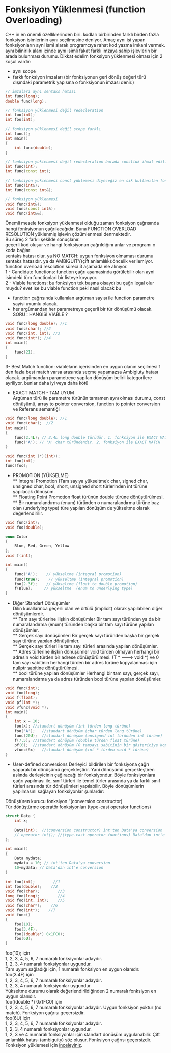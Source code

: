 # Fonksiyon Yüklenmesi (function Overloading)
C++ in en önemli özelli̇klerinden biri. kodları birbirinden farklı birden fazla fonksiyon isimlerinin aynı seçilmesine deniyor. 
Amaç aynı işi yapan fonksi̇yonların ayni ismi alarak programcıya rahat kod yazma imkani vermek. aynı bilinirlik alanı içinde aynı isimli fakat farklı imzaya sahip işlevlerin bir arada bulunması durumu. Dikkat edelim fonksiyon yüklenmesi olması için 2 koşul vardır:    
* aynı scope 
* farklı fonksiyon imzaları (bir fonksi̇yonun geri dönüş değeri türü dışındaki parametrik yapısına o fonksiyonun imzası denir.)
```cpp
// imzaları aynı sentaks hatası
int func(long);
double func(long);

// fonksiyon yüklenmesi değil redecleration
int foo(int);
int foo(int);

// fonksiyon yüklenmesi değil scope farklı
int func();
int main()
{
    int func(double);
}

// fonksiyon yüklenmesi değil redecleration burada constluk ihmal ediliyor
int func(int);
int func(const int);

// fonksiyon yüklenmesi const yüklemesi diyeceğiz en sık kullanılan fonksiyon yüklenmesi
int func(int&);
int func(const int&);

// fonksiyon yüklenmesi
void func(int&);
void func(const int&);
void func(int&&);
```
Önemli mesele fonksiyon yüklenmesi olduğu zaman fonksiyon çağrısında hangi fonksiyonun çağrılacağıdır. Buna FUNCTION OVERLOAD RESOLUTION
yüklenmiş işlevin çözümlenmesi denmektedir.  
Bu süreç 2 farklı şekilde sonuçlanır.  
geçerli kod oluşur ve hangi fonksi̇yonun çağrıldığını anlar ve programı o koda bağlar  
sentaks hatası olur. ya NO MATCH: uygun fonksiyon olmaması durumu sentaks hatasıdır. ya da AMBIGUITY(çift anlamlılık):öncelik verilemiyor.
function overload resolution süreci̇ 3 aşamada ele alınıyor.  
1 - Candidate functions: function çağrı aşamasinda görülebilir olan ayni isimdeki tüm functionlari bir listeye koyuyor.   
2 - Viable functions: bu fonksiyon tek başına olsaydı bu çağrı legal olur muydu? evet i̇se bu viable function peki nasıl olacak bu  
* function çağrısında kullanılan argüman sayısı ile function parametre sayisi uyumlu olacak.  
* her argümandan her parametreye geçerli bi̇r tür dönüşümü olacak.  
  SORU : HANGİSİ VIABLE ?
```cpp
void func(long double); //1
void func(char); //2
void func(int, int); //3
void func(int*); //4
int main()
{
    func(21);
}
```
3- Best Match function: viableların içerisinden en uygun olanın seçilmesi 1 den fazla best match varsa arasında seçme yapamazsa Ambigiuty hatası olacak.
argümandan parametreye yapilan dönüşüm beli̇rli̇ kategori̇lere ayriliyor. bunlar daha i̇yi̇ veya daha kötü    
* EXACT MATCH - TAM UYUM   
Argüman türü ile parametre türünün tamamen aynı olması durumu, const dönüşümü, array to pointer conversion, function to pointer conversion ve Referans semantiği
```cpp
void func(long double); //1
void func(char);  //2
int main()
{
    func(2.4L); // 2.4L long double türüdür. 1. fonksiyon ile EXACT MATCH VAR.
    func('A'); // 'A' char türündendir. 2. fonksiyon ile EXACT MATCH
}

void func(int (*)(int));
int foo(int);
func(foo); 
```
* PROMOTION (YÜKSELME)  
** Integral Promotion (Tam sayıya yükseltme): char, signed char, unsigned char, bool, short, unsigned short türlerinden int türüne yapılacak dönüşüm.  
** Floating Point Promotion float türünün double türüne dönüştürülmesi.  
** Bir numaralandırma (enum) türünden o numaralandırma türüne baz olan (underlying type) türe yapılan dönüşüm de yükseltme olarak değerlendirilir.  
```cpp
void func(int);
void foo(double);

enum Color
{
    Blue, Red, Green, Yellow
};
void f(int);

int main()
{
    func('A');    // yükseltme (integral promotion)
    func(true);    // yükseltme (integral promotion)
    foo(2.3f);    // yükseltme (float to double promotion)
    f(Blue);     // yükseltme  (enum to underlying type)
}
```
* Diğer Standart Dönüşümler   
Dilin kurallarınca geçerli olan ve örtülü (implicit) olarak yapılabilen diğer dönüşümlerdir.   
** Tam sayı türlerine ilişkin dönüşümler Bir tam sayı türünden ya da bir numaralandırma (enum) türünden başka bir tam sayı türüne yapılan dönüşümler.     
** Gerçek sayı dönüşümleri Bir gerçek sayı türünden başka bir gerçek sayı türüne yapılan dönüşümler.    
** Gerçek sayı türleri ile tam sayı türleri arasında yapılan dönüşümler.   
** Adres türlerine ilişkin dönüşümler void türden olmayan herhangi bir adresin void türden bir adrese dönüştürülmesi. (T * ---> void *)
ve 0 tam sayı sabitinin herhangi türden bir adres türüne kopyalanması için nullptr sabitine dönüştürülmesi.    
** bool türüne yapılan dönüşümler Herhangi bir tam sayı, gerçek sayı, numaralandırma ya da adres türünden bool türüne yapılan dönüşümler.   
```cpp
void func(int);
void foo(long);
void f(float);
void pf(int *);
void vfunc(void *);
int main()
{
    int x = 10;
    foo(x);	//standart dönüşüm (int türden long türüne)
    foo('A');	//standart dönüşüm (char türden long türüne)
    func(20U);	//standart dönüşüm (unsigned int türünden int türüne)
    f(7.5);	//standart dönüşüm (double türden float türüne)
    pf(0);	//standart dönüşüm (0 tamsayı sabitinin bir göstericiye kopyalanması
    vfunc(&x)	//standart dönüşüm (int * türden void * türüne)
}
```
* User-defined conversions 
Derleyici bildirilen bir fonksiyona çağrı yaparak bir dönüşümü gerçekleştirir. 
Yani dönüşümü gerçekleştiren aslında derleyicinin çağıracağı bir fonksiyondur. 
Böyle fonksiyonlara çağrı yapılması ile, sınıf türleri ile temel türler arasında ya da farklı sınıf türleri arasında tür dönüşümleri yapılabilir. 
Böyle dönüşümlerin yapılmasını sağlayan fonksiyonlar şunlardır:

Dönüştüren kurucu fonksiyon “(conversion constructor)  
Tür dönüştürme operatör fonksiyonları (type-cast operator functions)  
```cpp
struct Data {
    int x;

    Data(int);  //(conversion constructor) int'ten Data'ya conversion
    // operator int(); //(type-cast operator functions) Data'dan int'e conversion
};

int main()
{
    Data mydata;
    mydata = 10; // int'ten Data'ya conversion
    10+mydata; // Data'dan int'e conversion
}
```
```cpp
int foo(int);        //1
int foo(double);    //2
void foo(char);        //3
long foo(long);        //4
void foo(int, int);    //5
void foo(char*);    //6
void foo(int*);    //7
void func()
{
    foo(10);
    foo(3.4F);
    foo((double*) 0x1FC0);
    foo(6U);
}
```
foo(10); için  
1, 2, 3, 4, 5, 6, 7 numaralı fonksiyonlar adaydır.  
1, 2, 3, 4 numaralı fonksiyonlar uygundur.  
Tam uyum sağladığı için, 1 numaralı fonksiyon en uygun olanıdır.  
foo(3.4F) için  
1, 2, 3, 4, 5, 6, 7 numaralı fonksiyonlar adaydır.  
1, 2, 3, 4 numaralı fonksiyonlar uygundur.  
Yükseltme durumu olarak değerlendirildiğinden 2 numaralı fonksiyon en uygun olanıdır.  
foo((double *) 0x1FC0) için  
1, 2, 3, 4, 5, 6, 7 numaralı fonksiyonlar adaydır.
Uygun fonksiyon yoktur (no match). Fonksiyon çağrısı geçersizdir.  
foo(6U) için  
1, 2, 3, 4, 5, 6, 7 numaralı fonksiyonlar adaydır.  
1, 2, 3, 4 numaralı fonksiyonlar uygundur.  
1, 2, 3 ve 4 numaralı fonksiyonlar için standart dönüşüm uygulanabilir. Çift anlamlılık hatası (ambiguity) söz oluşur. Fonksiyon çağrısı geçersizdir.  
Fonksiyon yüklemesi için [inceleyiniz](https://necatiergin2019.medium.com/fonksiyon-y%C3%BCklemesi-function-overloading-388ec04e5e72).
